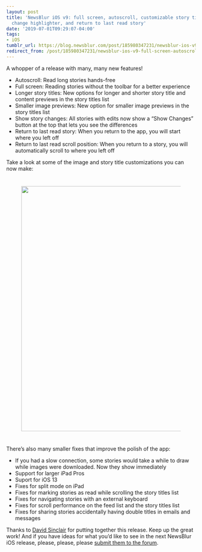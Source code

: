 ```yaml
---
layout: post
title: 'NewsBlur iOS v9: full screen, autoscroll, customizable story titles, story
  change highlighter, and return to last read story'
date: '2019-07-01T09:29:07-04:00'
tags:
- iOS
tumblr_url: https://blog.newsblur.com/post/185980347231/newsblur-ios-v9-full-screen-autoscroll
redirect_from: /post/185980347231/newsblur-ios-v9-full-screen-autoscroll
---
```

A whopper of a release with many, many new features!

- Autoscroll: Read long stories hands-free
- Full screen: Reading stories without the toolbar for a better experience
- Longer story titles: New options for longer and shorter story title and content previews in the story titles list
- Smaller image previews: New option for smaller image previews in the story titles list
- Show story changes: All stories with edits now show a “Show Changes” button at the top that lets you see the differences
- Return to last read story: When you return to the app, you will start where you left off
- Return to last read scroll position: When you return to a story, you will automatically scroll to where you left off

Take a look at some of the image and story title customizations you can now make:

<figure class="tmblr-full" data-orig-height="968" data-orig-width="1068" data-orig-src="http://static.newsblur.com.s3.amazonaws.com/blog/ios-v9.png"><img style="width:650px;margin: 24px auto;" data-orig-height="968" data-orig-width="1068" src="http://static.newsblur.com.s3.amazonaws.com/blog/ios-v9.png"></figure>

There’s also many smaller fixes that improve the polish of the app:

- If you had a slow connection, some stories would take a while to draw while images were downloaded. Now they show immediately
- Support for larger iPad Pros
- Suport for iOS 13
- Fixes for split mode on iPad
- Fixes for marking stories as read while scrolling the story titles list
- Fixes for navigating stories with an external keyboard
- Fixes for scroll performance on the feed list and the story titles list
- Fixes for sharing stories accidentally having double titles in emails and messages

Thanks to [David Sinclair](https://github.com/dejal) for putting together this release. Keep up the great work! And if you have ideas for what you’d like to see in the next NewsBlur iOS release, please, please, please [submit them to the forum](https://forum.newsblur.com/c/idea).

